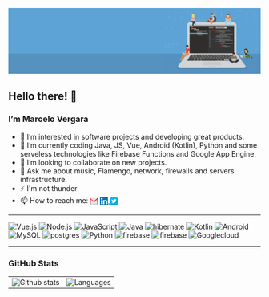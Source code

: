![alt text](https://github.com/marcelorvergara/marcelorvergara/blob/main/good-programmer-banner-final.jpg)

## Hello there! :wave:

### I’m Marcelo Vergara

- 👀 I’m interested in software projects and developing great products.
- 🌱 I’m currently coding Java, JS, Vue, Android (Kotlin), Python and some serveless technologies like Firebase Functions and Google App Engine.
- 💞️ I’m looking to collaborate on new projects.
- :speech_balloon: Ask me about music, Flamengo, network, firewalls and servers infrastructure.
- :zap: I'm not thunder
- 📫 How to reach me: <a href="mailto:marcelorv@gmail.com"><img src="icons/gmail.svg" alt="GmailIcon" width="16" height="16" align="center"><img/></a> <a href="https://www.linkedin.com/in/mvergara/"><img src="icons/linkedin.svg" alt="LinkedinIcon" width="16" height="16" align="center"><img/> <a href="https://twitter.com/OFlamengoFacts"><img src="icons/twitter.svg" alt="TwitterIcon" width="16" height="16" align="center"><img/></a>

***

<img alt="Vue.js" src="https://img.shields.io/badge/Vue.js-%20-yellowgreen?style=for-the-badge&logo=vue.js"/> <img alt="Node.js" src="https://img.shields.io/badge/Node.js-%20-green?style=for-the-badge&logo=node.js"/> <img alt="JavaScript" src="https://img.shields.io/badge/JavaScript-%20-yellow?style=for-the-badge&logo=javascript"/>  <img alt="Java" src="https://img.shields.io/badge/Java-%20-orange?style=for-the-badge&logo=java"/> <img alt="hibernate" src="https://img.shields.io/badge/Hibernate-%20-lightgray?style=for-the-badge&logo=hibernate"/> <img alt="Kotlin" src="https://img.shields.io/badge/Kotlin-%20-blue?style=for-the-badge&logo=kotlin"/> <img alt="Android" src="https://img.shields.io/badge/Android-%20-green?style=for-the-badge&logo=android"/>     <img alt="MySQL" src="https://img.shields.io/badge/MySQL-%20-blue?style=for-the-badge&logo=mysql"/> <img alt="postgres" src="https://img.shields.io/badge/postgres-%20-lightgrey?style=for-the-badge&logo=postgresql"/> <img alt="Python" src="https://img.shields.io/badge/Python-%20-blue?style=for-the-badge&logo=python"/>  <img alt="firebase" src="https://img.shields.io/badge/Firebase-%20-yellow?style=for-the-badge&logo=firebase"/> <img alt="firebase" src="https://img.shields.io/badge/Bootstrap-%20-blueviolet?style=for-the-badge&logo=bootstrap"/> <img alt="Googlecloud" src="https://img.shields.io/badge/Googlecloud-%20-blue?style=for-the-badge&logo=google%20cloud"/> 

---

### GitHub Stats 

<table style="vertical-align: top; border: 0 solid black; border-collapse: collapse">
    <tr>
        <td>
            <img width="433" alt="Github stats" src="https://github-readme-stats.vercel.app/api?username=marcelorvergara&count_private=true&show_icons=true&theme=onedark"/> 
        </td>    
        <td>
            <img width="280" src="https://github-readme-stats.vercel.app/api/top-langs/?username=marcelorvergara&langs_count=10&layout=compact&theme=onedark" height="220" alt="Languages" />
        </td>
</tr>
</table>

